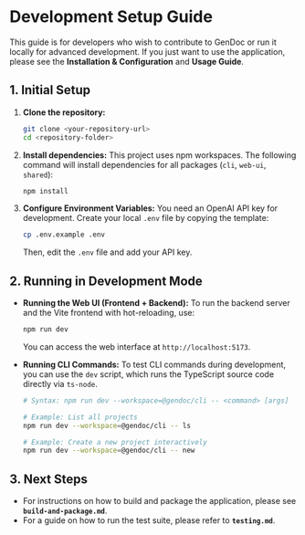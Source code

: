 # Development Setup Guide

This guide is for developers who wish to contribute to GenDoc or run it locally for advanced development. If you just want to use the application, please see the **Installation & Configuration** and **Usage Guide**.

## 1. Initial Setup

1.  **Clone the repository:**
    ```bash
    git clone <your-repository-url>
    cd <repository-folder>
    ```

2.  **Install dependencies:**
    This project uses npm workspaces. The following command will install dependencies for all packages (`cli`, `web-ui`, `shared`):
    ```bash
    npm install
    ```

3.  **Configure Environment Variables:**
    You need an OpenAI API key for development. Create your local `.env` file by copying the template:
    ```bash
    cp .env.example .env
    ```
    Then, edit the `.env` file and add your API key.

## 2. Running in Development Mode

*   **Running the Web UI (Frontend + Backend):**
    To run the backend server and the Vite frontend with hot-reloading, use:
    ```bash
    npm run dev
    ```
    You can access the web interface at `http://localhost:5173`.

*   **Running CLI Commands:**
    To test CLI commands during development, you can use the `dev` script, which runs the TypeScript source code directly via `ts-node`.
    ```bash
    # Syntax: npm run dev --workspace=@gendoc/cli -- <command> [args]

    # Example: List all projects
    npm run dev --workspace=@gendoc/cli -- ls

    # Example: Create a new project interactively
    npm run dev --workspace=@gendoc/cli -- new
    ```

## 3. Next Steps

-   For instructions on how to build and package the application, please see **`build-and-package.md`**.
-   For a guide on how to run the test suite, please refer to **`testing.md`**.